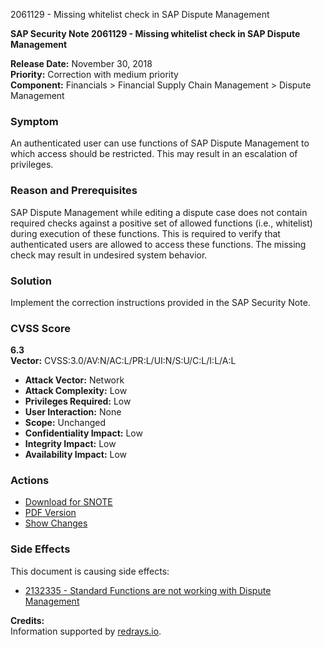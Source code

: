 2061129 - Missing whitelist check in SAP Dispute Management

**SAP Security Note 2061129 - Missing whitelist check in SAP Dispute Management**

**Release Date:** November 30, 2018  
**Priority:** Correction with medium priority  
**Component:** Financials > Financial Supply Chain Management > Dispute Management  

### Symptom
An authenticated user can use functions of SAP Dispute Management to which access should be restricted. This may result in an escalation of privileges.

### Reason and Prerequisites
SAP Dispute Management while editing a dispute case does not contain required checks against a positive set of allowed functions (i.e., whitelist) during execution of these functions. This is required to verify that authenticated users are allowed to access these functions. The missing check may result in undesired system behavior.

### Solution
Implement the correction instructions provided in the SAP Security Note.

### CVSS Score
**6.3**  
**Vector:** CVSS:3.0/AV:N/AC:L/PR:L/UI:N/S:U/C:L/I:L/A:L  
- **Attack Vector:** Network  
- **Attack Complexity:** Low  
- **Privileges Required:** Low  
- **User Interaction:** None  
- **Scope:** Unchanged  
- **Confidentiality Impact:** Low  
- **Integrity Impact:** Low  
- **Availability Impact:** Low  

### Actions
- [Download for SNOTE](https://notesdownloads.sap.com/note/0040000012248342017)
- [PDF Version](https://userapps.support.sap.com/sap/support/sfm/notes/print/0002061129?language=en-US&token=A688AA0DF0EA836782F8B51A185A7F5A)
- [Show Changes](https://me.sap.com/notesLatestChanges/0002061129/E/diff)

### Side Effects
This document is causing side effects:
- [2132335 - Standard Functions are not working with Dispute Management](https://me.sap.com/notes/0002132335)

**Credits:**  
Information supported by [redrays.io](https://redrays.io).